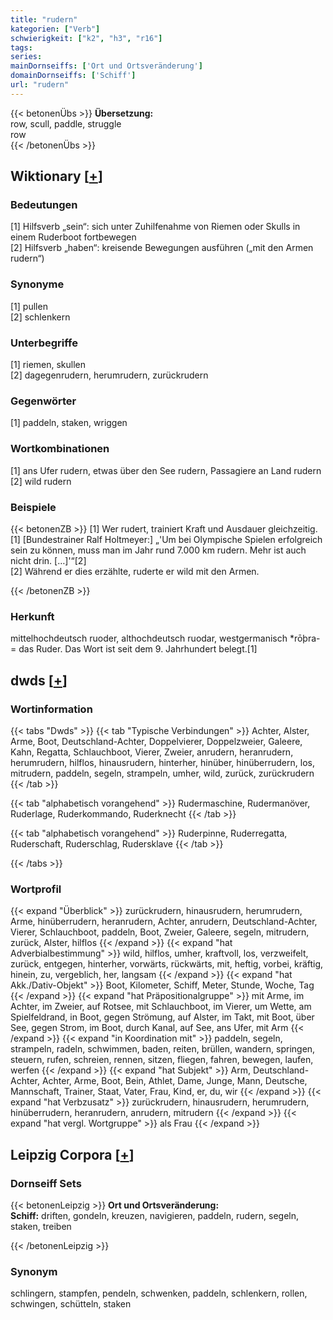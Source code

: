 ```yaml
---
title: "rudern"
kategorien: ["Verb"]
schwierigkeit: ["k2", "h3", "r16"]
tags:
series:
mainDornseiffs: ['Ort und Ortsveränderung']
domainDornseiffs: ['Schiff']
url: "rudern"
---
```


{{< betonenÜbs >}}
**Übersetzung:**  
row, scull, paddle, struggle  
row  
{{< /betonenÜbs >}}

## Wiktionary [[+](https://de.wiktionary.org/wiki/rudern)]

### Bedeutungen
[1] Hilfsverb „sein“: sich unter Zuhilfenahme von Riemen oder Skulls in einem Ruderboot fortbewegen  
[2] Hilfsverb „haben“: kreisende Bewegungen ausführen („mit den Armen rudern“)  

### Synonyme
[1] pullen  
[2] schlenkern  

### Unterbegriffe
[1] riemen, skullen  
[2] dagegenrudern, herumrudern, zurückrudern  

### Gegenwörter
[1] paddeln, staken, wriggen  

### Wortkombinationen
[1] ans Ufer rudern, etwas über den See rudern, Passagiere an Land rudern  
[2] wild rudern  

### Beispiele
{{< betonenZB >}}
[1] Wer rudert, trainiert Kraft und Ausdauer gleichzeitig.  
[1] [Bundestrainer Ralf Holtmeyer:] „'Um bei Olympische Spielen erfolgreich sein zu können, muss man im Jahr rund 7.000 km rudern. Mehr ist auch nicht drin. […]'“[2]  
[2] Während er dies erzählte, ruderte er wild mit den Armen.  

{{< /betonenZB >}}
### Herkunft
mittelhochdeutsch ruoder, althochdeutsch ruodar, westgermanisch *rōþra- = das Ruder. Das Wort ist seit dem 9. Jahrhundert belegt.[1]  



## dwds [[+](https://www.dwds.de/wb/rudern)]

### Wortinformation
{{< tabs "Dwds" >}}
{{< tab "Typische Verbindungen" >}}
Achter, Alster, Arme, Boot, Deutschland-Achter, Doppelvierer, Doppelzweier, Galeere, Kahn, Regatta, Schlauchboot, Vierer, Zweier, anrudern, heranrudern, herumrudern, hilflos, hinausrudern, hinterher, hinüber, hinüberrudern, los, mitrudern, paddeln, segeln, strampeln, umher, wild, zurück, zurückrudern
{{< /tab >}}

{{< tab "alphabetisch vorangehend" >}}
Rudermaschine, Rudermanöver, Ruderlage, Ruderkommando, Ruderknecht
{{< /tab >}}

{{< tab "alphabetisch vorangehend" >}}
Ruderpinne, Ruderregatta, Ruderschaft, Ruderschlag, Rudersklave
{{< /tab >}}

{{< /tabs >}}

### Wortprofil
{{< expand "Überblick" >}} zurückrudern, hinausrudern, herumrudern, Arme, hinüberrudern, heranrudern, Achter, anrudern, Deutschland-Achter, Vierer, Schlauchboot, paddeln, Boot, Zweier, Galeere, segeln, mitrudern, zurück, Alster, hilflos {{< /expand >}}
{{< expand "hat Adverbialbestimmung" >}} wild, hilflos, umher, kraftvoll, los, verzweifelt, zurück, entgegen, hinterher, vorwärts, rückwärts, mit, heftig, vorbei, kräftig, hinein, zu, vergeblich, her, langsam {{< /expand >}}
{{< expand "hat Akk./Dativ-Objekt" >}} Boot, Kilometer, Schiff, Meter, Stunde, Woche, Tag {{< /expand >}}
{{< expand "hat Präpositionalgruppe" >}} mit Arme, im Achter, im Zweier, auf Rotsee, mit Schlauchboot, im Vierer, um Wette, am Spielfeldrand, in Boot, gegen Strömung, auf Alster, im Takt, mit Boot, über See, gegen Strom, im Boot, durch Kanal, auf See, ans Ufer, mit Arm {{< /expand >}}
{{< expand "in Koordination mit" >}} paddeln, segeln, strampeln, radeln, schwimmen, baden, reiten, brüllen, wandern, springen, steuern, rufen, schreien, rennen, sitzen, fliegen, fahren, bewegen, laufen, werfen {{< /expand >}}
{{< expand "hat Subjekt" >}} Arm, Deutschland-Achter, Achter, Arme, Boot, Bein, Athlet, Dame, Junge, Mann, Deutsche, Mannschaft, Trainer, Staat, Vater, Frau, Kind, er, du, wir {{< /expand >}}
{{< expand "hat Verbzusatz" >}} zurückrudern, hinausrudern, herumrudern, hinüberrudern, heranrudern, anrudern, mitrudern {{< /expand >}}
{{< expand "hat vergl. Wortgruppe" >}} als Frau {{< /expand >}}

## Leipzig Corpora [[+](https://corpora.uni-leipzig.de/en/res?word=rudern&corpusId=deu_newscrawl-public_2018)]

### Dornseiff Sets
{{< betonenLeipzig >}}
**Ort und Ortsveränderung:**  
**Schiff:** driften, gondeln, kreuzen, navigieren, paddeln, rudern, segeln, staken, treiben  

{{< /betonenLeipzig >}}

### Synonym
schlingern, stampfen, pendeln, schwenken, paddeln, schlenkern, rollen, schwingen, schütteln, staken

